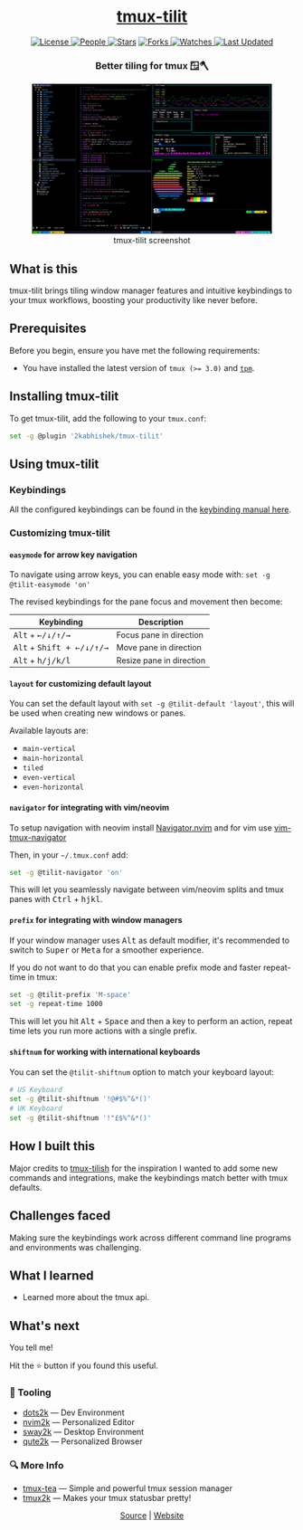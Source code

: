 <div align = "center">

<h1><a href="https://2kabhishek.github.io/tmux-tilit">tmux-tilit</a></h1>

<a href="https://github.com/2KAbhishek/tmux-tilit/blob/main/LICENSE">
<img alt="License" src="https://img.shields.io/github/license/2kabhishek/tmux-tilit?style=flat&color=eee&label="> </a>

<a href="https://github.com/2KAbhishek/tmux-tilit/graphs/contributors">
<img alt="People" src="https://img.shields.io/github/contributors/2kabhishek/tmux-tilit?style=flat&color=ffaaf2&label=People"> </a>

<a href="https://github.com/2KAbhishek/tmux-tilit/stargazers">
<img alt="Stars" src="https://img.shields.io/github/stars/2kabhishek/tmux-tilit?style=flat&color=98c379&label=Stars"></a>

<a href="https://github.com/2KAbhishek/tmux-tilit/network/members">
<img alt="Forks" src="https://img.shields.io/github/forks/2kabhishek/tmux-tilit?style=flat&color=66a8e0&label=Forks"> </a>

<a href="https://github.com/2KAbhishek/tmux-tilit/watchers">
<img alt="Watches" src="https://img.shields.io/github/watchers/2kabhishek/tmux-tilit?style=flat&color=f5d08b&label=Watches"> </a>

<a href="https://github.com/2KAbhishek/tmux-tilit/pulse">
<img alt="Last Updated" src="https://img.shields.io/github/last-commit/2kabhishek/tmux-tilit?style=flat&color=e06c75&label="> </a>

<h3>Better tiling for tmux 🪟🪓</h3>

<figure>
  <img src= "images/screenshot.png" alt="tmux-tilit Demo">
  <br/>
  <figcaption>tmux-tilit screenshot</figcaption>
</figure>

</div>

## What is this

tmux-tilit brings tiling window manager features and intuitive keybindings to your tmux workflows, boosting your productivity like never before.

## Prerequisites

Before you begin, ensure you have met the following requirements:

- You have installed the latest version of `tmux (>= 3.0)` and [`tpm`](https://github.com/tmux-plugins/tpm).

## Installing tmux-tilit

To get tmux-tilit, add the following to your `tmux.conf`:

```bash
set -g @plugin '2kabhishek/tmux-tilit'
```

## Using tmux-tilit

### Keybindings

All the configured keybindings can be found in the [keybinding manual here](./docs/keybindings.md).

### Customizing tmux-tilit

#### `easymode` for arrow key navigation

To navigate using arrow keys, you can enable easy mode with: `set -g @tilit-easymode 'on'`

The revised keybindings for the pane focus and movement then become:

| Keybinding                                                          | Description              |
| ------------------------------------------------------------------- | ------------------------ |
| <kbd>Alt</kbd> + <kbd>&#8592;/&#8595;/&#8593;/&#8594;</kbd>         | Focus pane in direction  |
| <kbd>Alt</kbd> + <kbd>Shift + &#8592;/&#8595;/&#8593;/&#8594;</kbd> | Move pane in direction   |
| <kbd>Alt</kbd> + <kbd>h/j/k/l</kbd>                                 | Resize pane in direction |

#### `layout` for customizing default layout

You can set the default layout with `set -g @tilit-default 'layout'`, this will be used when creating new windows or panes.

Available layouts are:

- `main-vertical`
- `main-horizontal`
- `tiled`
- `even-vertical`
- `even-horizontal`

#### `navigator` for integrating with vim/neovim

To setup navigation with neovim install [Navigator.nvim][4] and for vim use [vim-tmux-navigator][5]

Then, in your `~/.tmux.conf` add:

```bash
set -g @tilit-navigator 'on'
```

This will let you seamlessly navigate between vim/neovim splits and tmux panes with <kbd>Ctrl</kbd> + <kbd>h</kbd><kbd>j</kbd><kbd>k</kbd><kbd>l</kbd>.

[4]: https://github.com/numToStr/Navigator.nvim
[5]: https://github.com/christoomey/vim-tmux-navigator

#### `prefix` for integrating with window managers

If your window manager uses <kbd>Alt</kbd> as default modifier, it's recommended to switch to <kbd>Super</kbd> or <kbd>Meta</kbd> for a smoother experience.

If you do not want to do that you can enable prefix mode and faster repeat-time in tmux:

```bash
set -g @tilit-prefix 'M-space'
set -g repeat-time 1000
```

This will let you hit <kbd>Alt</kbd> + <kbd>Space</kbd> and then a key to perform an action, repeat time lets you run more actions with a single prefix.

#### `shiftnum` for working with international keyboards

You can set the `@tilit-shiftnum` option to match your keyboard layout:

```bash
# US Keyboard
set -g @tilit-shiftnum '!@#$%^&*()'
# UK Keyboard
set -g @tilit-shiftnum '!"£$%^&*()'
```

## How I built this

Major credits to [tmux-tilish](https://github.com/jabirali/tmux-tilish) for the inspiration
I wanted to add some new commands and integrations, make the keybindings match better with tmux defaults.

## Challenges faced

Making sure the keybindings work across different command line programs and environments was challenging.

## What I learned

- Learned more about the tmux api.

## What's next

You tell me!

Hit the ⭐ button if you found this useful.

### 🧰 Tooling

- [dots2k](https://github.com/2kabhishek/dots2k) — Dev Environment
- [nvim2k](https://github.com/2kabhishek/nvim2k) — Personalized Editor
- [sway2k](https://github.com/2kabhishek/sway2k) — Desktop Environment
- [qute2k](https://github.com/2kabhishek/qute2k) — Personalized Browser

### 🔍 More Info

- [tmux-tea](https://github.com/2kabhishek/tmux-tea) — Simple and powerful tmux session manager
- [tmux2k](https://github.com/2kabhishek/tmux2k) — Makes your tmux statusbar pretty!

<div align="center">

<a href="https://github.com/2KAbhishek/tmux-tilit">Source</a> | <a href="https://2kabhishek.github.io/tmux-tilit">Website</a>

</div>
